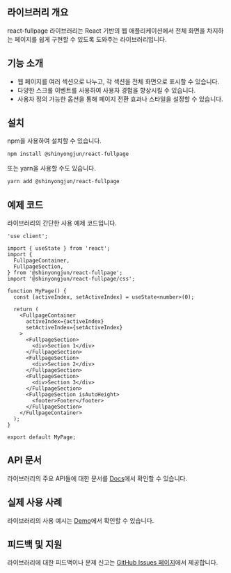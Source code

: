 ## 라이브러리 개요

react-fullpage 라이브러리는 React 기반의 웹 애플리케이션에서 전체 화면을 차지하는 페이지를 쉽게 구현할 수 있도록 도와주는 라이브러리입니다.

## 기능 소개

- 웹 페이지를 여러 섹션으로 나누고, 각 섹션을 전체 화면으로 표시할 수 있습니다.
- 다양한 스크롤 이벤트를 사용하여 사용자 경험을 향상시킬 수 있습니다.
- 사용자 정의 가능한 옵션을 통해 페이지 전환 효과나 스타일을 설정할 수 있습니다.
  ​

## 설치

npm을 사용하여 설치할 수 있습니다.

```bash
npm install @shinyongjun/react-fullpage
```

또는 yarn을 사용할 수도 있습니다.

```bash
yarn add @shinyongjun/react-fullpage
```

## 예제 코드

라이브러리의 간단한 사용 예제 코드입니다.

```tsx
'use client';

import { useState } from 'react';
import {
  FullpageContainer,
  FullpageSection,
} from '@shinyongjun/react-fullpage';
import '@shinyongjun/react-fullpage/css';

function MyPage() {
  const [activeIndex, setActiveIndex] = useState<number>(0);

  return (
    <FullpageContainer
      activeIndex={activeIndex}
      setActiveIndex={setActiveIndex}
    >
      <FullpageSection>
        <div>Section 1</div>
      </FullpageSection>
      <FullpageSection>
        <div>Section 2</div>
      </FullpageSection>
      <FullpageSection>
        <div>Section 3</div>
      </FullpageSection>
      <FullpageSection isAutoHeight>
        <footer>Footer</footer>
      </FullpageSection>
    </FullpageContainer>
  );
}

export default MyPage;
```

## API 문서

라이브러리의 주요 API들에 대한 문서를 [Docs](https://shinyongjun.gitbook.io/react-fullpage/)에서 확인할 수 있습니다.

## 실제 사용 사례

라이브러리의 사용 예시는 [Demo](https://shinyongjun.com/library/react-fullpage)에서 확인할 수 있습니다.

## 피드백 및 지원

라이브러리에 대한 피드백이나 문제 신고는 [GitHub Issues 페이지](https://github.com/flamecommit/react-fullpage/issues)에서 제공합니다.
